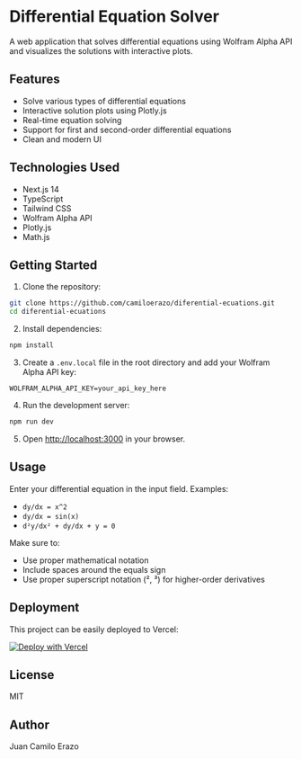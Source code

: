 # Differential Equation Solver

A web application that solves differential equations using Wolfram Alpha API and visualizes the solutions with interactive plots.

## Features

- Solve various types of differential equations
- Interactive solution plots using Plotly.js
- Real-time equation solving
- Support for first and second-order differential equations
- Clean and modern UI

## Technologies Used

- Next.js 14
- TypeScript
- Tailwind CSS
- Wolfram Alpha API
- Plotly.js
- Math.js

## Getting Started

1. Clone the repository:
```bash
git clone https://github.com/camiloerazo/diferential-ecuations.git
cd diferential-ecuations
```

2. Install dependencies:
```bash
npm install
```

3. Create a `.env.local` file in the root directory and add your Wolfram Alpha API key:
```
WOLFRAM_ALPHA_API_KEY=your_api_key_here
```

4. Run the development server:
```bash
npm run dev
```

5. Open [http://localhost:3000](http://localhost:3000) in your browser.

## Usage

Enter your differential equation in the input field. Examples:
- `dy/dx = x^2`
- `dy/dx = sin(x)`
- `d²y/dx² + dy/dx + y = 0`

Make sure to:
- Use proper mathematical notation
- Include spaces around the equals sign
- Use proper superscript notation (², ³) for higher-order derivatives

## Deployment

This project can be easily deployed to Vercel:

[![Deploy with Vercel](https://vercel.com/button)](https://vercel.com/new/clone?repository-url=https%3A%2F%2Fgithub.com%2Fcamiloerazo%2Fdiferential-ecuations)

## License

MIT

## Author

Juan Camilo Erazo
